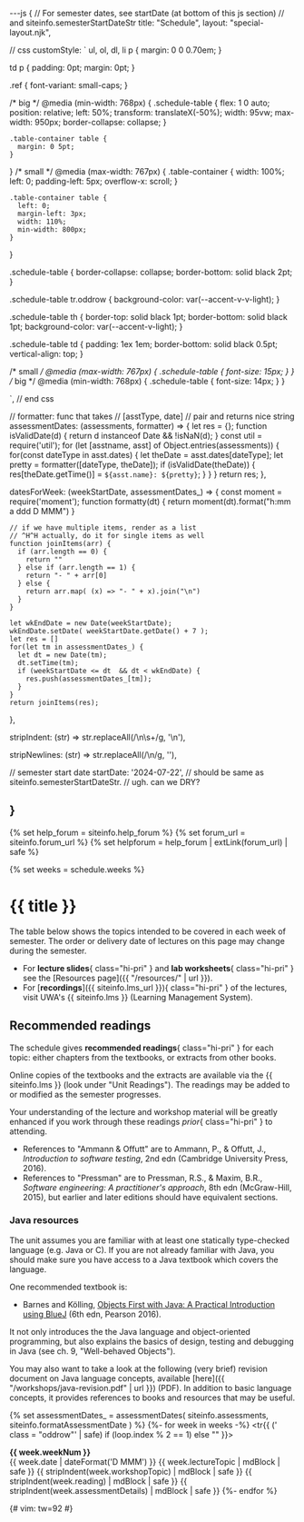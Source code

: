 ---js
{
  // For semester dates, see startDate (at bottom of this js section)
  // and siteinfo.semesterStartDateStr
  title: "Schedule",
  layout: "special-layout.njk",

  // css
  customStyle:  `
  ul, ol, dl, li p {
    margin: 0 0 0.70em;
  }

  td p {
    padding: 0pt;
    margin: 0pt;
  }

  .ref {
    font-variant: small-caps;
  }

  /* big */
  @media (min-width: 768px) {
    .schedule-table {
      flex: 1 0 auto;
      position: relative;
      left: 50%;
      transform: translateX(-50%);
      width: 95vw;
      max-width: 950px;
      border-collapse: collapse;
    }

    .table-container table {
      margin: 0 5pt;
    }
  }
  /* small */
  @media (max-width: 767px) {
    .table-container {
      width: 100%;
      left: 0;
      padding-left: 5px;
      overflow-x: scroll;
    }

    .table-container table {
      left: 0;
      margin-left: 3px;
      width: 110%;
      min-width: 800px;
    }
  }



  .schedule-table {
    border-collapse: collapse;
    border-bottom: solid black 2pt;
  }

  .schedule-table tr.oddrow {
    background-color: var(--accent-v-v-light);
  }

  .schedule-table th {
    border-top: solid black 1pt;
    border-bottom: solid black 1pt;
    background-color: var(--accent-v-light);
  }

  .schedule-table td
  {
    padding: 1ex 1em;
    border-bottom: solid black 0.5pt;
    vertical-align: top;
  }

  /* small */
  @media (max-width: 767px) {
    .schedule-table {
      font-size: 15px;
    }
  }
  /* big */
  @media (min-width: 768px) {
    .schedule-table {
      font-size: 14px;
    }
  }

  `,
  // end css

  // formatter: func that takes
  //    [asstType, date]
  // pair and returns nice string
  assessmentDates: (assessments, formatter) => {
    let res = {};
    function isValidDate(d) {
      return d instanceof Date && !isNaN(d);
    }
    const util = require('util');
    for (let [asstname, asst] of Object.entries(assessments)) {
      for(const dateType in asst.dates) {
        let theDate = asst.dates[dateType];
        let pretty  = formatter([dateType, theDate]);
        if (isValidDate(theDate)) {
          res[theDate.getTime()] = `${asst.name}: ${pretty}`;
        }
      }
    }
    return res;
  },

  datesForWeek: (weekStartDate, assessmentDates_) => {
    const moment  = require('moment');
    function formatty(dt) {
      return moment(dt).format("h:mm a ddd D MMM")
    }

    // if we have multiple items, render as a list
    // ^H^H actually, do it for single items as well
    function joinItems(arr) {
      if (arr.length == 0) {
        return ""
      } else if (arr.length == 1) {
        return "- " + arr[0]
      } else {
        return arr.map( (x) => "- " + x).join("\n")
      }
    }

    let wkEndDate = new Date(weekStartDate);
    wkEndDate.setDate( weekStartDate.getDate() + 7 );
    let res = []
    for(let tm in assessmentDates_) {
      let dt = new Date(tm);
      dt.setTime(tm);
      if (weekStartDate <= dt  && dt < wkEndDate) {
        res.push(assessmentDates_[tm]);
      }
    }
    return joinItems(res);
  },

  stripIndent: (str) =>
    str.replaceAll(/\n\s+/g, '\n'),

  stripNewlines: (str) =>
    str.replaceAll(/\n/g, ''),

  // semester start date
  startDate: '2024-07-22',
  // should be same as siteinfo.semesterStartDateStr.
  // ugh. can we DRY?

}
---

{% set help_forum = siteinfo.help_forum %}
{% set forum_url  = siteinfo.forum_url %}
{% set helpforum   = help_forum | extLink(forum_url) | safe %}

{% set weeks   = schedule.weeks %}

<!--!
<main>
<div class="page">
!-->

# {{ title }}

The table below shows the topics intended to be covered in
each week of semester.
The order or delivery date of
lectures on this page may change during the semester.

- For **lecture slides**{ class="hi-pri" } and
  **lab worksheets**{ class="hi-pri" }
  see the [Resources page]({{ "/resources/" | url }}).
- For [**recordings**]({{ siteinfo.lms_url }}){ class="hi-pri" } of the lectures,
  visit UWA's {{ siteinfo.lms }} (Learning
  Management System).

## Recommended readings

The schedule gives **recommended readings**{ class="hi-pri" }
for each topic: either chapters from the textbooks, or extracts
from other books.

Online copies of the textbooks and the extracts are available via
the {{ siteinfo.lms }} (look under "Unit Readings").
The
readings may be added to or modified as the semester progresses.

Your understanding of the lecture and workshop
material will be greatly enhanced if you work through these readings
*prior*{ class="hi-pri" } to attending.

- References to "Ammann & Offutt" are to Ammann, P., & Offutt, J.,
  *Introduction to software testing*, 2nd edn (Cambridge University
  Press, 2016).
- References to "Pressman" are to Pressman, R.S., & Maxim, B.R.,
  *Software engineering: A practitioner's approach*, 8th edn
  (McGraw-Hill, 2015), but earlier and later editions should have
  equivalent sections.

[unit-readings]: https://www.unitreadings.library.uwa.edu.au/leganto/readinglist/lists/13685908730002101

### Java resources

The unit assumes you are familiar with at least one statically type-checked
language (e.g. Java or C). If you are not already familiar with Java,
you should make sure you have access to a Java textbook which covers the
language.

One recommended textbook is:

- Barnes and Kölling, [Objects First with Java: A Practical
  Introduction using BlueJ][barnes-java] (6th edn, Pearson 2016).

[barnes-java]: https://www.bluej.org/objects-first/

It not only introduces the the Java language and object-oriented programming, but also
explains the basics of design, testing and debugging in Java (see ch. 9, "Well-behaved
Objects").

You may also want to take a look at
the following (very brief) revision document on Java language concepts, available
[here]({{ "/workshops/java-revision.pdf" | url }}) (PDF). In addition to basic language
concepts, it provides references to books and resources that may be useful.

<!--!
</div>
!-->



<!--!
<div class="table-container">

<table class="schedule-table" >
<colgroup>
<col style="width: 10%;">
<col style="width: 16%">
<col style="width: 18%">
<col style="width: 43%">
<col style="width: 21%">
</colgroup>
<tbody>
<tr>
<th>
  Week
</th>
<th>
 Lecture
</th>
<th>
 Lab
</th>
<th>
  Reading
</th>
<th>
 Assessment
</th>
</tr>
!-->

{% set assessmentDates_  = assessmentDates( siteinfo.assessments, siteinfo.formatAssessmentDate ) %}
{%- for week in weeks -%}
<tr{{ (' class = "oddrow"' | safe) if (loop.index % 2 == 1) else "" }}>
  <td style="text-align: center;">
   <strong>{{ week.weekNum        }}</strong>
   <br/>
   {{ week.date | dateFormat('D MMM') }}
  </td>
  <td>
    {{ week.lectureTopic      | mdBlock | safe }}
  </td>
  <td>{{ stripIndent(week.workshopTopic) | mdBlock | safe }}</td>
  <td>{{ stripIndent(week.reading)  | mdBlock | safe }}</td>
  <td>{{ stripIndent(week.assessmentDetails)  | mdBlock | safe }}</td>
</tr>
{%- endfor %}



<!--!
</tbody>
</table>

</div>
!-->



<!--!
</main>
!-->

{# vim: tw=92
#}
